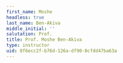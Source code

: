 ```yaml
---
first_name: Moshe
headless: true
last_name: Ben-Akiva
middle_initial: ''
salutation: Prof.
title: Prof. Moshe Ben-Akiva
type: instructor
uid: 8f6ecc2f-b76d-126a-df90-0cfdd47ba63a
---
```

